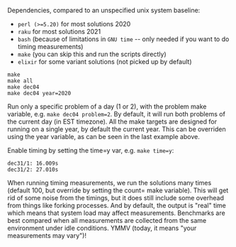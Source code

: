 Dependencies, compared to an unspecified unix system baseline:

* `perl (>=5.20)` for most solutions 2020
* `raku` for most solutions 2021
* `bash` (because of limitations in `GNU time` -- only needed if
   you want to do timing measurements)
* `make` (you can skip this and run the scripts directly)
* `elixir` for some variant solutions (not picked up by default)

```
make
make all
make dec04
make dec04 year=2020
```

Run only a specific problem of a day (1 or 2), with the problem
make variable, e.g. `make dec04 problem=2`. By default, it will
run both problems of the current day (in EST timezone). All the
make targets are designed for running on a single year, by
default the current year. This can be overriden using the year
variable, as can be seen in the last example above.

Enable timing by setting the time=y var, e.g. `make time=y`:

```
dec31/1: 16.009s
dec31/2: 27.010s
```

When running timing measurements, we run the solutions many times
(default 100, but override by setting the count= make variable).
This will get rid of some noise from the timings, but it does
still include some overhead from things like forking processes.
And by default, the output is "real" time which means that system
load may affect measurements. Benchmarks are best compared when
all measurements are collected from the same environment under idle
conditions. YMMV (today, it means "your measurements may vary")!
